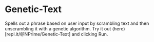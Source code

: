 # Genetic-Text

Spells out a phrase based on user input by scrambling text and then unscrambling it with a genetic algorithm. Try it out (here)[repl.it/@NPrime/Genetic-Text] and clicking Run.
